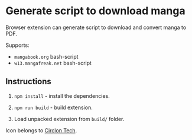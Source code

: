 # Generate script to download manga

Browser extension can generate script to download and convert manga to PDF. 

Supports:
* `mangabook.org` bash-script
* `w13.mangafreak.net` bash-script

## Instructions

1. `npm install` - install the dependencies.

1. `npm run build` - build extension.

1. Load unpacked extension from `build/` folder.

Icon belongs to [Circlon Tech](https://www.flaticon.com/authors/circlon-tech).

